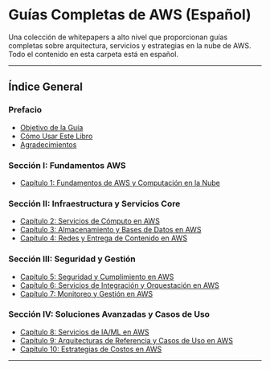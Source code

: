 # Guías Completas de AWS (Español)

Una colección de whitepapers a alto nivel que proporcionan guías completas sobre arquitectura, servicios y estrategias en la nube de AWS.  
Todo el contenido en esta carpeta está en español.

---

## Índice General

### Prefacio
- [Objetivo de la Guía](objetivo-de-la-guia.md)  
- [Cómo Usar Este Libro](como-usar-este-libro.md)  
- [Agradecimientos](agradecimientos.md)  

### Sección I: Fundamentos AWS
- [Capítulo 1: Fundamentos de AWS y Computación en la Nube](whitepapers/c1-fundamentos-de-aws-y-computacion-en-la-nube.md)  

### Sección II: Infraestructura y Servicios Core
- [Capítulo 2: Servicios de Cómputo en AWS](whitepapers/c2-servicios-de-computo-en-aws.md)  
- [Capítulo 3: Almacenamiento y Bases de Datos en AWS](whitepapers/c3-almacenamiento-y-bases-de-datos-en-aws.md)  
- [Capítulo 4: Redes y Entrega de Contenido en AWS](whitepapers/c4-redes-y-entrega-de-contenido-en-aws.md)  

### Sección III: Seguridad y Gestión
- [Capítulo 5: Seguridad y Cumplimiento en AWS](whitepapers/c5-seguridad-y-cumplimiento-en-aws.md)  
- [Capítulo 6: Servicios de Integración y Orquestación en AWS](whitepapers/c6-servicios-de-integracion-y-orquestacion-en-aws.md)  
- [Capítulo 7: Monitoreo y Gestión en AWS](whitepapers/c7-monitoreo-y-gestion-en-aws.md)  

### Sección IV: Soluciones Avanzadas y Casos de Uso
- [Capítulo 8: Servicios de IA/ML en AWS](whitepapers/c8-servicios-de-ia-ml-en-aws.md)  
- [Capítulo 9: Arquitecturas de Referencia y Casos de Uso en AWS](whitepapers/c9-arquitecturas-de-referencia-y-casos-de-uso-en-aws.md)  
- [Capítulo 10: Estrategias de Costos en AWS](whitepapers/c10-estrategias-de-costos-en-aws.md)  

---
